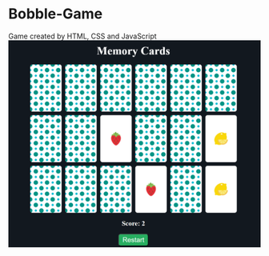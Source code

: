 # Bobble-Game
Game created by HTML, CSS and JavaScript
![")](https://github.com/sergioironhacker/Memory-Card/blob/main/imgMain.png)


